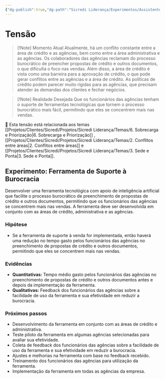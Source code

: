 ```yaml
---
{"dg-publish":true,"dg-path":"Sicredi Liderança/Experimentos/Assistente de Burocracia.md","permalink":"/Sicredi Liderança/Experimentos/Assistente de Burocracia/"}
---
```


# Tensão

> [!Note] Momento Atual
> Atualmente, há um conflito constante entre a área de crédito e as agências, bem como entre a área administrativa e as agências. Os colaboradores das agências reclamam do processo burocrático de preencher propostas de crédito e outros documentos, o que dificulta o foco nas vendas. Além disso, a área de crédito é vista como uma barreira para a aprovação de crédito, o que pode gerar conflitos entre as agências e a área de crédito. As políticas de crédito podem parecer muito rígidas para as agências, que precisam atender às demandas dos clientes e fechar negócios.

> [!Note] Realidade Desejada
> Que os funcionários das agências tenham o suporte de ferramentas tecnológicas que tornem o processo burocrático mais fácil, permitindo que eles se concentrem mais nas vendas. 

🔗 Esta tensão está relacionada aos temas [[Projetos/Clientes/Sicredi/Projetos/Sicredi Liderança/Temas/6. Sobrecarga e Priorização\|6. Sobrecarga e Priorização]] , [[Projetos/Clientes/Sicredi/Projetos/Sicredi Liderança/Temas/2. Conflitos entre áreas\|2. Conflitos entre áreas]] e [[Projetos/Clientes/Sicredi/Projetos/Sicredi Liderança/Temas/3. Sede e Ponta\|3. Sede e Ponta]].

## Experimento: Ferramenta de Suporte à Burocracia

Desenvolver uma ferramenta tecnológica com apoio de inteligência artificial que facilite o processo burocrático de preenchimento de propostas de crédito e outros documentos, permitindo que os funcionários das agências se concentrem mais nas vendas. A ferramenta deve ser desenvolvida em conjunto com as áreas de crédito, administrativa e as agências.

### Hipótese
- Se a ferramenta de suporte à venda for implementada, então haverá uma redução no tempo gasto pelos funcionários das agências no preenchimento de propostas de crédito e outros documentos, permitindo que eles se concentrem mais nas vendas.

### Evidências
- **Quantitativas:** Tempo médio gasto pelos funcionários das agências no preenchimento de propostas de crédito e outros documentos antes e depois da implementação da ferramenta.
- **Qualitativas:** Feedback dos funcionários das agências sobre a facilidade de uso da ferramenta e sua efetividade em reduzir a burocracia.

### Próximos passos
- Desenvolvimento da ferramenta em conjunto com as áreas de crédito e administrativa.
- Teste piloto da ferramenta em algumas agências selecionadas para avaliar sua efetividade.
- Coleta de feedback dos funcionários das agências sobre a facilidade de uso da ferramenta e sua efetividade em reduzir a burocracia.
- Ajustes e melhorias na ferramenta com base no feedback recebido.
- Treinamento dos funcionários das agências para utilização da ferramenta.
- Implementação da ferramenta em todas as agências da empresa.


